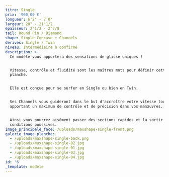 ```yaml
---
titre: Single
prix: '900,00 €'
longueur: 6'2" - 7'0"
largeur: 20" - 21"1/2
epaisseur: 2"1/2 - 2"7/8
tail: Round Pin / Diamond
shape: Simple Concave + Channels
derives: Single / Twin
niveau: Intermédiaire à confirmé
description: >-
  Ce modèle vous apportera des sensations de glisse uniques !


  Vitesse, contrôle et fluidité sont les maîtres mots pour définir cette
  planche.


  Elle est conçue pour se surfer en Single ou bien en Twin.


  Ses Channels vous guideront dans le but d'accroître votre vitesse tout en vous
  apportant un maximum de contrôle et de précision dans vos manœuvres.


  Ainsi vous pourrez aisément passer des sections rapides et la sortir dans des
  conditions poussives.
image_principale_face: /uploads/maxshape-single-front.png
galerie_image_planche:
  - /uploads/maxshape-single-back.png
  - /uploads/maxshape-single-02.jpg
  - /uploads/maxshape-single-01.jpg
  - /uploads/maxshape-single-03.jpg
  - /uploads/maxshape-single-04.jpg
id: '6'
_template: modele
---
```


